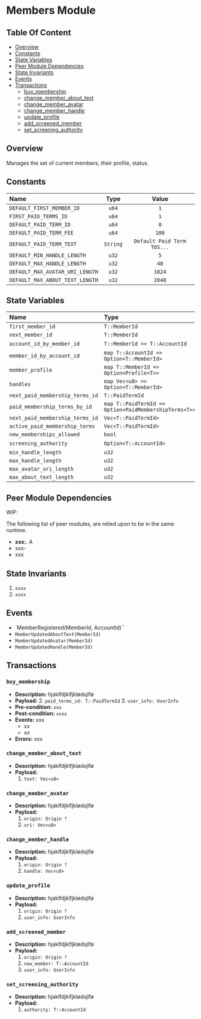 
# Members Module

## Table Of Content

- [Overview](#overview)
- [Constants](#constants)
- [State Variables](#state-variables)
- [Peer Module Dependencies](#peer-module-dependencies)
- [State Invariants](#state-invariants)
- [Events](#events)
- [Transactions](#transactions)
  - [buy_membership](#buy_membership)
  - [change_member_about_text](#change_member_about_text)
  - [change_member_avatar](#change_member_avatar)
  - [change_member_handle](#change_member_handle)
  - [update_profile](#update_profile)
  - [add_screened_member](#add_screened_member)
  - [set_screening_authority](#set_screening_authority)

## Overview

Manages the set of current members, their profile, status.

## Constants

| Name                                  | Type                 | Value                             |
| :------------------------------------ |:--------------------:| :--------------------------------:|
| `DEFAULT_FIRST_MEMBER_ID`             | `u64`                | `1`                               |
| `FIRST_PAID_TERMS_ID`                 | `u64`                | `1`                               |
| `DEFAULT_PAID_TERM_ID`                | `u64`                | `0`                               |
| `DEFAULT_PAID_TERM_FEE`               | `u64`                | `100`                             |
| `DEFAULT_PAID_TERM_TEXT`              | `String`             | `Default Paid Term TOS...`        |
| `DEFAULT_MIN_HANDLE_LENGTH`           | `u32`                | `5`                               |
| `DEFAULT_MAX_HANDLE_LENGTH`           | `u32`                | `40`                              |
| `DEFAULT_MAX_AVATAR_URI_LENGTH`       | `u32`                | `1024`                            |
| `DEFAULT_MAX_ABOUT_TEXT_LENGTH`       | `u32`                | `2048`                            |

## State Variables

| Name                                | Type                                                    | Genesis                    | Default                             |
| :---------------------------------- |:------------------------------------------------------- |:--------------------------:|:-----------------------------------:|
| `first_member_id`                   | `T::MemberId`                                           | `Yes`                      | `DEFAULT_FIRST_MEMBER_ID` |
| `next_member_id`                    | `T::MemberId`                                           | `No`                       | `DEFAULT_FIRST_MEMBER_ID`  |
| `account_id_by_member_id`           | `T::MemberId => T::AccountId`                           | `No`                       | - |
| `member_id_by_account_id`           | `map T::AccountId => Option<T::MemberId>`               | `No`                       | - |
| `member_profile`                    | `map T::MemberId => Option<Profile<T>>`                 | `No`                       | - |
| `handles`                           | `map Vec<u8> => Option<T::MemberId>`                    | `No`                       | - |
| `next_paid_membership_terms_id`     | `T::PaidTermId`                                         | `No`                       | `FIRST_PAID_TERMS_ID`|
| `paid_membership_terms_by_id`       | `map T::PaidTermId => Option<PaidMembershipTerms<T>>`   | `No`                       | `FIRST_PAID_TERMS_ID`|
| `next_paid_membership_terms_id`     | `Vec<T::PaidTermId>`                                    | `No`                       | `vec![DEFAULT_PAID_TERM_ID]`|
| `active_paid_membership_terms`      | `Vec<T::PaidTermId>`                                    | `No`                       | `vec![DEFAULT_PAID_TERM_ID]`|
| `new_memberships_allowed`           | `bool`                                                  | `No`                       | `true` |
| `screening_authority`               | `Option<T::AccountId>`                                  | `No`                       | - |
| `min_handle_length`                 | `u32`                                                   | `No`                       | `DEFAULT_MIN_HANDLE_LENGTH` |
| `max_handle_length`                 | `u32`                                                   | `No`                       | `DEFAULT_MAX_HANDLE_LENGTH` |
| `max_avatar_uri_length`             | `u32`                                                   | `No`                       | `DEFAULT_MAX_AVATAR_URI_LENGTH` |
| `max_about_text_length`             | `u32`                                                   | `No`                       | `DEFAULT_MAX_ABOUT_TEXT_LENGTH` |

## Peer Module Dependencies

WIP:

The following list of peer modules, are relied upon to be in the same runtime.

- **xxx:**. A
- xxx-
- xxx

## State Invariants

1. `xxxx`
2. `xxxx`

## Events

- `MemberRegistered(MemberId, AccountId)``
- `MemberUpdatedAboutText(MemberId)`
- `MemberUpdatedAvatar(MemberId)`
- `MemberUpdatedHandle(MemberId)`

## Transactions

### `buy_membership`

- **Description:** hjaklfdjklfjklødsjlfø
- **Payload:**
  2. `paid_terms_id: T::PaidTermId`
  3. `user_info: UserInfo`
- **Pre-condition:** `xxx`  
- **Post-condition:** `xxxx`
- **Events:** xxx
  - xx
  - xx
- **Errors:** xxx

### `change_member_about_text`

- **Description:** hjaklfdjklfjklødsjlfø
- **Payload:**
  1. `text: Vec<u8>`

### `change_member_avatar`

- **Description:** hjaklfdjklfjklødsjlfø
- **Payload:**
  1. `origin: Origin ?`
  2. `uri: Vec<u8>`

### `change_member_handle`

- **Description:** hjaklfdjklfjklødsjlfø
- **Payload:**
  1. `origin: Origin ?`
  2. `handle: Vec<u8>`

### `update_profile`

- **Description:** hjaklfdjklfjklødsjlfø
- **Payload:**
  1. `origin: Origin ?`
  2. `user_info: UserInfo`

### `add_screened_member`

- **Description:** hjaklfdjklfjklødsjlfø
- **Payload:**
  1. `origin: Origin ?`
  2. `new_member: T::AccountId`
  3. `user_info: UserInfo`

### `set_screening_authority`

- **Description:** hjaklfdjklfjklødsjlfø
- **Payload:**
  1. `authority: T::AccountId`

